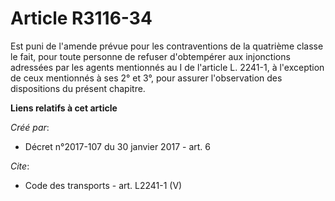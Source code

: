 # Article R3116-34

Est puni de l'amende prévue pour les contraventions de la quatrième classe le fait, pour toute personne de refuser
d'obtempérer aux injonctions adressées par les agents mentionnés au I de l'article L. 2241-1, à l'exception de ceux
mentionnés à ses 2° et 3°, pour assurer l'observation des dispositions du présent chapitre.

**Liens relatifs à cet article**

_Créé par_:

  - Décret n°2017-107 du 30 janvier 2017 - art. 6

_Cite_:

  - Code des transports - art. L2241-1 (V)
